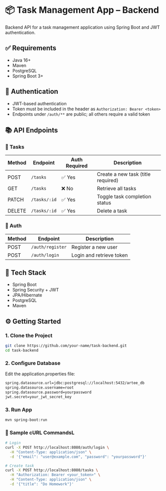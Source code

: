# 📦 Task Management App – Backend

Backend API for a task management application using Spring Boot and JWT authentication.

## ✅ Requirements

- Java 16+
- Maven
- PostgreSQL
- Spring Boot 3+

## 🔐 Authentication

- JWT-based authentication
- Token must be included in the header as `Authorization: Bearer <token>`
- Endpoints under `/auth/**` are public; all others require a valid token

## 📚 API Endpoints

### 📝 Tasks

| Method | Endpoint         | Auth Required | Description                      |
|--------|------------------|---------------|----------------------------------|
| POST   | `/tasks`         | ✅ Yes        | Create a new task (title required) |
| GET    | `/tasks`         | ❌ No         | Retrieve all tasks              |
| PATCH  | `/tasks/:id`     | ✅ Yes        | Toggle task completion status   |
| DELETE | `/tasks/:id`     | ✅ Yes        | Delete a task                   |

### 🔐 Auth

| Method | Endpoint         | Description              |
|--------|------------------|--------------------------|
| POST   | `/auth/register` | Register a new user      |
| POST   | `/auth/login`    | Login and retrieve token |

## 🧱 Tech Stack

- Spring Boot
- Spring Security + JWT
- JPA/Hibernate
- PostgreSQL
- Maven

## ⚙️ Getting Started

### 1. Clone the Project

```bash
git clone https://github.com/your-name/task-backend.git
cd task-backend
```

### 2. Configure Database
Edit the application.properties file:
```bash
spring.datasource.url=jdbc:postgresql://localhost:5432/artee_db
spring.datasource.username=root
spring.datasource.password=yourpassword
jwt.secret=your_jwt_secret_key
```

### 3. Run App
```bash
mvn spring-boot:run
```


### 🧪 Sample cURL CommandsL
```bash
# Login
curl -X POST http://localhost:8080/auth/login \
  -H "Content-Type: application/json" \
  -d '{"email": "user@example.com", "password": "yourpassword"}'

# Create task
curl -X POST http://localhost:8080/tasks \
  -H "Authorization: Bearer <your_token>" \
  -H "Content-Type: application/json" \
  -d '{"title": "Do Homework"}'
```

